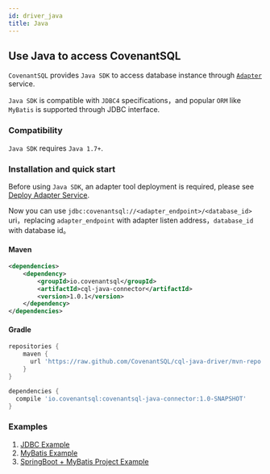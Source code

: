 ```yaml
---
id: driver_java
title: Java
---
```


## Use Java to access CovenantSQL

`CovenantSQL` provides `Java SDK` to access database instance through [`Adapter`](./adapter) service.

`Java SDK` is compatible with `JDBC4` specifications，and popular `ORM` like `MyBatis` is supported through JDBC interface.

### Compatibility

`Java SDK` requires `Java 1.7+`.

### Installation and quick start

Before using `Java SDK`, an adapter tool deployment is required, please see [Deploy Adapter Service](./adapter).

Now you can use `jdbc:covenantsql://<adapter_endpoint>/<database_id>` uri，replacing `adapter_endpoint` with adapter listen address，`database_id` with database id。

#### Maven

```xml
<dependencies>
    <dependency>
        <groupId>io.covenantsql</groupId>
        <artifactId>cql-java-connector</artifactId>
        <version>1.0.1</version>
    </dependency>
</dependencies>
```

#### Gradle

```gradle
repositories {
    maven {
      url 'https://raw.github.com/CovenantSQL/cql-java-driver/mvn-repo'
    }
}

dependencies {
  compile 'io.covenantsql:covenantsql-java-connector:1.0-SNAPSHOT'
}
```

### Examples

1. [JDBC Example](https://github.com/CovenantSQL/cql-java-driver/blob/master/example/src/main/java/io/covenantsql/connector/example/jdbc/Example.java)
2. [MyBatis Example](https://github.com/CovenantSQL/cql-java-driver/blob/master/example/src/main/java/io/covenantsql/connector/example/mybatis/Example.java)
3. [SpringBoot + MyBatis Project Example](https://github.com/CovenantSQL/covenantsql-mybatis-spring-boot-jpetstore)